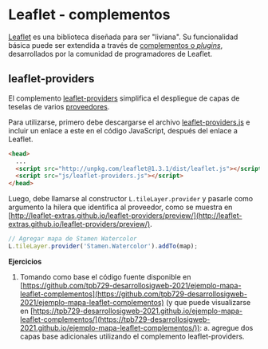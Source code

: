 # Leaflet - complementos
[Leaflet](https://leafletjs.com/) es una biblioteca diseñada para ser "liviana". Su funcionalidad básica puede ser extendida a través de [complementos o *plugins*](https://leafletjs.com/plugins.html), desarrollados por la comunidad de programadores de Leaflet.

## leaflet-providers
El complemento [leaflet-providers](https://github.com/leaflet-extras/leaflet-providers) simplifica el despliegue de capas de teselas de varios [proveedores](http://leaflet-extras.github.io/leaflet-providers/preview/).

Para utilizarse, primero debe descargarse el archivo [leaflet-providers.js](https://raw.githubusercontent.com/leaflet-extras/leaflet-providers/master/leaflet-providers.js) e incluir un enlace a este en el código JavaScript, después del enlace a Leaflet. 

```html
<head>
  ...
  <script src="http://unpkg.com/leaflet@1.3.1/dist/leaflet.js"></script>
  <script src="js/leaflet-providers.js"></script>
</head>
```

Luego, debe llamarse al constructor ```L.tileLayer.provider``` y pasarle como argumento la hilera que identifica al proveedor, como se muestra en [http://leaflet-extras.github.io/leaflet-providers/preview/](http://leaflet-extras.github.io/leaflet-providers/preview/).

```javascript
// Agregar mapa de Stamen Watercolor
L.tileLayer.provider('Stamen.Watercolor').addTo(map);
```

**Ejercicios**  
1. Tomando como base el código fuente disponible en [https://github.com/tpb729-desarrollosigweb-2021/ejemplo-mapa-leaflet-complementos](https://github.com/tpb729-desarrollosigweb-2021/ejemplo-mapa-leaflet-complementos) (y que puede visualizarse en [https://tpb729-desarrollosigweb-2021.github.io/ejemplo-mapa-leaflet-complementos/](https://tpb729-desarrollosigweb-2021.github.io/ejemplo-mapa-leaflet-complementos/)):
  a. agregue dos capas base adicionales utilizando el complemento leaflet-providers.
